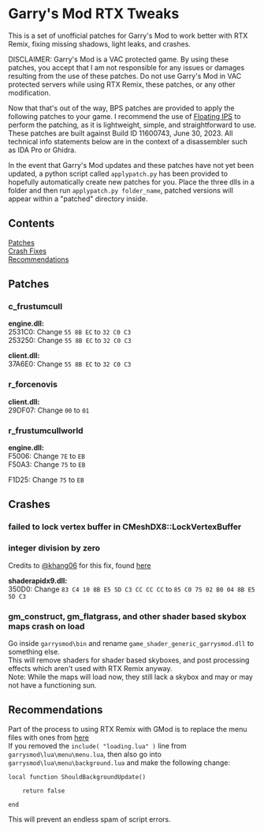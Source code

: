 # Garry's Mod RTX Tweaks

This is a set of unofficial patches for Garry's Mod to work better with RTX Remix, fixing missing shadows, light leaks, and crashes.

DISCLAIMER: Garry's Mod is a VAC protected game. By using these patches, you accept that I am not responsible for any issues or damages resulting from the use of these patches. Do not use Garry's Mod in VAC protected servers while using RTX Remix, these patches, or any other modification.

Now that that's out of the way, BPS patches are provided to apply the following patches to your game. I recommend the use of [Floating IPS](https://www.romhacking.net/utilities/1040/) to perform the patching, as it is lightweight, simple, and straightforward to use. These patches are built against Build ID 11600743, June 30, 2023. All technical info statements below are in the context of a disassembler such as IDA Pro or Ghidra.

In the event that Garry's Mod updates and these patches have not yet been updated, a python script called `applypatch.py` has been provided to hopefully automatically create new patches for you. Place the three dlls in a folder and then run `applypatch.py folder_name`, patched versions will appear within a "patched" directory inside.

## Contents

[Patches](https://github.com/BlueAmulet/SourceRTXTweaks/tree/main/garrysmod#patches)  
[Crash Fixes](https://github.com/BlueAmulet/SourceRTXTweaks/tree/main/garrysmod#crashes)  
[Recommendations](https://github.com/BlueAmulet/SourceRTXTweaks/tree/main/garrysmod#recommendations)

## Patches

### c_frustumcull

**engine.dll:**  
2531C0: Change `55 8B EC` to `32 C0 C3`  
253250: Change `55 8B EC` to `32 C0 C3`

**client.dll:**  
37A6E0: Change `55 8B EC` to `32 C0 C3`

### r_forcenovis

**client.dll:**  
29DF07: Change `00` to `01`

### r_frustumcullworld

**engine.dll:**  
F5006: Change `7E` to `EB`  
F50A3: Change `75` to `EB`

F1D25: Change `75` to `EB`

## Crashes

### failed to lock vertex buffer in CMeshDX8::LockVertexBuffer  
### integer division by zero

Credits to [@khang06](https://github.com/khang06) for this fix, found [here](https://github.com/khang06/misc/tree/master/reversing/source/portalrtxvbfix)

**shaderapidx9.dll:**  
350D0: Change `83 C4 10 8B E5 5D C3 CC CC CC` to `85 C0 75 02 B0 04 8B E5 5D C3`

### gm_construct, gm_flatgrass, and other shader based skybox maps crash on load

Go inside `garrysmod\bin` and rename `game_shader_generic_garrysmod.dll` to something else.  
This will remove shaders for shader based skyboxes, and post processing effects which aren't used with RTX Remix anyway.  
Note: While the maps will load now, they still lack a skybox and may or may not have a functioning sun.

## Recommendations

Part of the process to using RTX Remix with GMod is to replace the menu files with ones from [here](https://github.com/robotboy655/gmod-lua-menu)  
If you removed the `include( "loading.lua" )` line from `garrysmod\lua\menu\menu.lua`, then also go into `garrysmod\lua\menu\background.lua` and make the following change:  
```  
local function ShouldBackgroundUpdate()

	return false

end  
```  
This will prevent an endless spam of script errors.  
